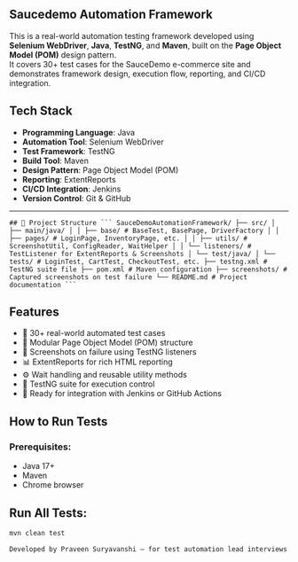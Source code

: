 ## Saucedemo Automation Framework

This is a real-world automation testing framework developed using **Selenium WebDriver**, **Java**, **TestNG**, and **Maven**, built on the **Page Object Model (POM)** design pattern.  
It covers 30+ test cases for the SauceDemo e-commerce site and demonstrates framework design, execution flow, reporting, and CI/CD integration.

## Tech Stack

- **Programming Language**: Java  
- **Automation Tool**: Selenium WebDriver  
- **Test Framework**: TestNG  
- **Build Tool**: Maven  
- **Design Pattern**: Page Object Model (POM)  
- **Reporting**: ExtentReports  
- **CI/CD Integration**: Jenkins  
- **Version Control**: Git & GitHub  


---

<pre><code>## 📁 Project Structure ``` SauceDemoAutomationFramework/ ├── src/ │ ├── main/java/ │ │ ├── base/ # BaseTest, BasePage, DriverFactory │ │ ├── pages/ # LoginPage, InventoryPage, etc. │ │ ├── utils/ # ScreenshotUtil, ConfigReader, WaitHelper │ │ └── listeners/ # TestListener for ExtentReports & Screenshots │ └── test/java/ │ └── tests/ # LoginTest, CartTest, CheckoutTest, etc. ├── testng.xml # TestNG suite file ├── pom.xml # Maven configuration ├── screenshots/ # Captured screenshots on test failure └── README.md # Project documentation ``` </code></pre>


## Features
- 🚀 30+ real-world automated test cases  
- 🔄 Modular Page Object Model (POM) structure  
- 📸 Screenshots on failure using TestNG listeners  
- 📊 ExtentReports for rich HTML reporting  
- ⚙️ Wait handling and reusable utility methods  
- 🧪 TestNG suite for execution control  
- 🔁 Ready for integration with Jenkins or GitHub Actions

  
##  How to Run Tests

### Prerequisites:
- Java 17+
- Maven
- Chrome browser

## Run All Tests:

```bash
mvn clean test

Developed by Praveen Suryavanshi — for test automation lead interviews and real-world project experience.
